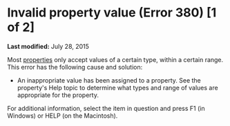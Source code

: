 
# Invalid property value (Error 380) [1 of 2]

 **Last modified:** July 28, 2015

Most  [properties](b8bdf64f-5920-1ae9-16d0-b26d09524a30.md) only accept values of a certain type, within a certain range. This error has the following cause and solution:




- An inappropriate value has been assigned to a property. See the property's Help topic to determine what types and range of values are appropriate for the property.
    

For additional information, select the item in question and press F1 (in Windows) or HELP (on the Macintosh).
